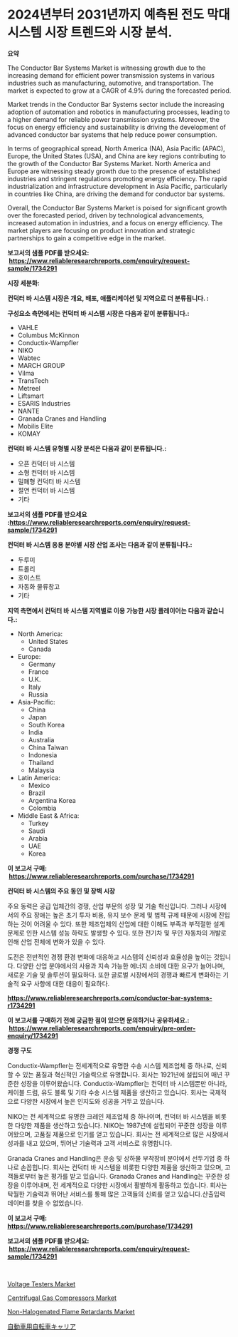 <p><h1>2024년부터 2031년까지 예측된 전도 막대 시스템 시장 트렌드와 시장 분석.</h1></p><p><strong>요약</strong></p>
<p><p>The Conductor Bar Systems Market is witnessing growth due to the increasing demand for efficient power transmission systems in various industries such as manufacturing, automotive, and transportation. The market is expected to grow at a CAGR of 4.9% during the forecasted period.</p><p>Market trends in the Conductor Bar Systems sector include the increasing adoption of automation and robotics in manufacturing processes, leading to a higher demand for reliable power transmission systems. Moreover, the focus on energy efficiency and sustainability is driving the development of advanced conductor bar systems that help reduce power consumption.</p><p>In terms of geographical spread, North America (NA), Asia Pacific (APAC), Europe, the United States (USA), and China are key regions contributing to the growth of the Conductor Bar Systems Market. North America and Europe are witnessing steady growth due to the presence of established industries and stringent regulations promoting energy efficiency. The rapid industrialization and infrastructure development in Asia Pacific, particularly in countries like China, are driving the demand for conductor bar systems.</p><p>Overall, the Conductor Bar Systems Market is poised for significant growth over the forecasted period, driven by technological advancements, increased automation in industries, and a focus on energy efficiency. The market players are focusing on product innovation and strategic partnerships to gain a competitive edge in the market.</p></p>
<p><strong>보고서의 샘플 PDF를 받으세요: &nbsp;<a href="https://www.reliableresearchreports.com/enquiry/request-sample/1734291">https://www.reliableresearchreports.com/enquiry/request-sample/1734291</a></strong></p>
<p><strong>시장 세분화:</strong></p>
<p><strong> 컨덕터 바 시스템 시장은 개요, 배포, 애플리케이션 및 지역으로 더 분류됩니다. :</strong></p>
<p><strong>구성요소 측면에서는 컨덕터 바 시스템 시장은 다음과 같이 분류됩니다.:</strong></p>
<p><ul><li>VAHLE</li><li>Columbus McKinnon</li><li>Conductix-Wampfler</li><li>NIKO</li><li>Wabtec</li><li>MARCH GROUP</li><li>Vilma</li><li>TransTech</li><li>Metreel</li><li>Liftsmart</li><li>ESARIS Industries</li><li>NANTE</li><li>Granada Cranes and Handling</li><li>Mobilis Elite</li><li>KOMAY</li></ul></p>
<p><strong> 컨덕터 바 시스템 유형별 시장 분석은 다음과 같이 분류됩니다.:</strong></p>
<p><ul><li>오픈 컨덕터 바 시스템</li><li>소형 컨덕터 바 시스템</li><li>밀폐형 컨덕터 바 시스템</li><li>절연 컨덕터 바 시스템</li><li>기타</li></ul></p>
<p><strong>보고서의 샘플 PDF를 받으세요 :<a href="https://www.reliableresearchreports.com/enquiry/request-sample/1734291">https://www.reliableresearchreports.com/enquiry/request-sample/1734291</a></strong></p>
<p><strong> 컨덕터 바 시스템 응용 분야별 시장 산업 조사는 다음과 같이 분류됩니다.:</strong></p>
<p><ul><li>두루미</li><li>트롤리</li><li>호이스트</li><li>자동화 물류창고</li><li>기타</li></ul></p>
<p><strong>지역 측면에서 컨덕터 바 시스템 지역별로 이용 가능한 시장 플레이어는 다음과 같습니다.:</strong></p>
<p><ul>
    <li>
        North America:
        <ul>
            <li>United States</li>
            <li>Canada</li>
        </ul>
    </li>
    <li>
        Europe:
        <ul>
            <li>Germany</li>
            <li>France</li>
            <li>U.K.</li>
            <li>Italy</li>
            <li>Russia</li>
        </ul>
    </li>
    <li>
        Asia-Pacific:
        <ul>
            <li>China</li>
            <li>Japan</li>
            <li>South Korea</li>
            <li>India</li>
            <li>Australia</li>
            <li>China Taiwan</li>
            <li>Indonesia</li>
            <li>Thailand</li>
            <li>Malaysia</li>
        </ul>
    </li>
    <li>
        Latin America:
        <ul>
            <li>Mexico</li>
            <li>Brazil</li>
            <li>Argentina Korea</li>
            <li>Colombia</li>
        </ul>
    </li>
    <li>
        Middle East & Africa:
        <ul>
            <li>Turkey</li>
            <li>Saudi</li>
            <li>Arabia</li>
            <li>UAE</li>
            <li>Korea</li>
        </ul>
    </li>
    </ul></p>
<p><strong>이 보고서 구매: &nbsp;<a href="https://www.reliableresearchreports.com/purchase/1734291">https://www.reliableresearchreports.com/purchase/1734291</a></strong></p>
<p><strong>컨덕터 바 시스템의 주요 동인 및 장벽 시장</strong></p>
<p><p>주요 동력은 공급 업체간의 경쟁, 산업 부문의 성장 및 기술 혁신입니다. 그러나 시장에서의 주요 장애는 높은 초기 투자 비용, 유지 보수 문제 및 법적 규제 때문에 시장에 진입하는 것이 어려울 수 있다. 또한 제조업체의 산업에 대한 이해도 부족과 부적절한 설계 문제로 인한 시스템 성능 하락도 발생할 수 있다. 또한 전기차 및 무인 자동차의 개발로 인해 산업 전체에 변화가 있을 수 있다.</p><p>도전은 전반적인 경쟁 환경 변화에 대응하고 시스템의 신뢰성과 효율성을 높이는 것입니다. 다양한 산업 분야에서의 사용과 지속 가능한 에너지 소비에 대한 요구가 늘어나며, 새로운 기술 및 솔루션이 필요하다. 또한 글로벌 시장에서의 경쟁과 빠르게 변화하는 기술적 요구 사항에 대한 대응이 필요하다.</p></p>
<p><strong><a href="https://www.reliableresearchreports.com/conductor-bar-systems-r1734291">https://www.reliableresearchreports.com/conductor-bar-systems-r1734291</a></strong></p>
<p><strong>이 보고서를 구매하기 전에 궁금한 점이 있으면 문의하거나 공유하세요.: &nbsp;<a href="https://www.reliableresearchreports.com/enquiry/pre-order-enquiry/1734291">https://www.reliableresearchreports.com/enquiry/pre-order-enquiry/1734291</a></strong></p>
<p><strong>경쟁 구도</strong></p>
<p><p>Conductix-Wampfler는 전세계적으로 유명한 수송 시스템 제조업체 중 하나로, 신뢰할 수 있는 품질과 혁신적인 기술력으로 유명합니다. 회사는 1921년에 설립되어 매년 꾸준한 성장을 이루어왔습니다. Conductix-Wampfler는 컨덕터 바 시스템뿐만 아니라, 케이블 드럼, 유도 블록 및 기타 수송 시스템 제품을 생산하고 있습니다. 회사는 국제적으로 다양한 시장에서 높은 인지도와 성공을 거두고 있습니다.</p><p>NIKO는 전 세계적으로 유명한 크레인 제조업체 중 하나이며, 컨덕터 바 시스템을 비롯한 다양한 제품을 생산하고 있습니다. NIKO는 1987년에 설립되어 꾸준한 성장을 이루어왔으며, 고품질 제품으로 인기를 얻고 있습니다. 회사는 전 세계적으로 많은 시장에서 성과를 내고 있으며, 뛰어난 기술력과 고객 서비스로 유명합니다.</p><p>Granada Cranes and Handling은 운송 및 상하물 부착장비 분야에서 선두기업 중 하나로 손꼽힙니다. 회사는 컨덕터 바 시스템을 비롯한 다양한 제품을 생산하고 있으며, 고객들로부터 높은 평가를 받고 있습니다. Granada Cranes and Handling는 꾸준한 성장을 이루어내며, 전 세계적으로 다양한 시장에서 활발하게 활동하고 있습니다. 회사는 탁월한 기술력과 뛰어난 서비스를 통해 많은 고객들의 신뢰를 얻고 있습니다.산출입력 데이터를 찾을 수 없었습니다.</p></p>
<p><strong>이 보고서 구매: &nbsp; <a href="https://www.reliableresearchreports.com/purchase/1734291">https://www.reliableresearchreports.com/purchase/1734291</a></strong></p>
<p><strong>보고서의 샘플 PDF를 받으세요: &nbsp;<a href="https://www.reliableresearchreports.com/enquiry/request-sample/1734291">https://www.reliableresearchreports.com/enquiry/request-sample/1734291</a></strong><strong></strong></p>
<p>&nbsp;</p>
<p><p><a href="https://www.linkedin.com/pulse/voltage-testers-market-analysis-size-global-industry-overview-a6pvc?trackingId=rZk4V6lWdgT2dqVcK9iHSQ%3D%3D">Voltage Testers Market</a></p><p><a href="https://github.com/okotobwrhuteie/Market-Research-Report-List-2/blob/main/centrifugal-gas-compressors-market.md">Centrifugal Gas Compressors Market</a></p><p><a href="https://www.linkedin.com/pulse/non-halogenated-flame-retardants-market-size-share-amp-trends-lxiic?trackingId=bax7S5RVM5j1JAapu2QSBw%3D%3D">Non-Halogenated Flame Retardants Market</a></p><p><a href="https://github.com/SarahFahey88/Market-Research-Report-List-1/blob/main/112873527668.md">自動車用自転車キャリア</a></p></p>